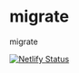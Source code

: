 # migrate
migrate

[![Netlify Status](https://api.netlify.com/api/v1/badges/27e91f2c-e93a-439e-ab31-217060e36ed8/deploy-status)](https://app.netlify.com/sites/flamboyant-nobel-0b9099/deploys)

